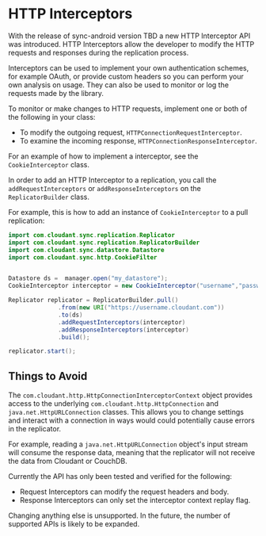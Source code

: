 HTTP Interceptors
=====

With the release of sync-android version TBD a new HTTP Interceptor API was introduced.
HTTP Interceptors allow the developer to modify the HTTP requests and responses during
the replication process.

Interceptors can be used to implement your own authentication schemes, for example OAuth, or
provide custom headers so you can perform your own analysis on usage. They can also be used
to monitor or log the requests made by the library.

To monitor or make changes to HTTP requests, implement one or both of the following in
your class:

- To modify the outgoing request, `HTTPConnectionRequestInterceptor`.
- To examine the incoming response, `HTTPConnectionResponseInterceptor`.

For an example of how to implement a interceptor, see  the `CookieInterceptor` class. 

In order to add an HTTP Interceptor to a replication, you call the `addRequestInterceptors`
or `addResponseInterceptors` on the `ReplicatorBuilder` class.

For example, this is how to add an instance of `CookieInterceptor` to a pull replication:

```java
import com.cloudant.sync.replication.Replicator
import com.cloudant.sync.replication.ReplicatorBuilder
import com.cloudant.sync.datastore.Datastore
import com.cloudant.sync.http.CookieFilter


Datastore ds =  manager.open("my_datastore");
CookieInterceptor interceptor = new CookieInterceptor("username","password");

Replicator replicator = ReplicatorBuilder.pull()
              .from(new URI("https://username.cloudant.com"))
              .to(ds)
              .addRequestInterceptors(interceptor)
              .addResponseInterceptors(interceptor)
              .build();

replicator.start();
```


## Things to Avoid

The `com.cloudant.http.HttpConnectionInterceptorContext` object provides access to the underlying
`com.cloudant.http.HttpConnection` and `java.net.HttpURLConnection` classes. This allows you to change
settings and interact with a connection in ways would could potentially cause
errors in the replicator.

For example, reading a `java.net.HttpURLConnection` object's input stream will consume
the response data, meaning that the replicator will not receive the data from
Cloudant or CouchDB.

Currently the API has only been tested and verified for the following:

* Request Interceptors can modify the request headers and body.
* Response Interceptors can only set the interceptor context replay flag.

Changing anything else is unsupported. In the future, the number of supported APIs
is likely to be expanded.

